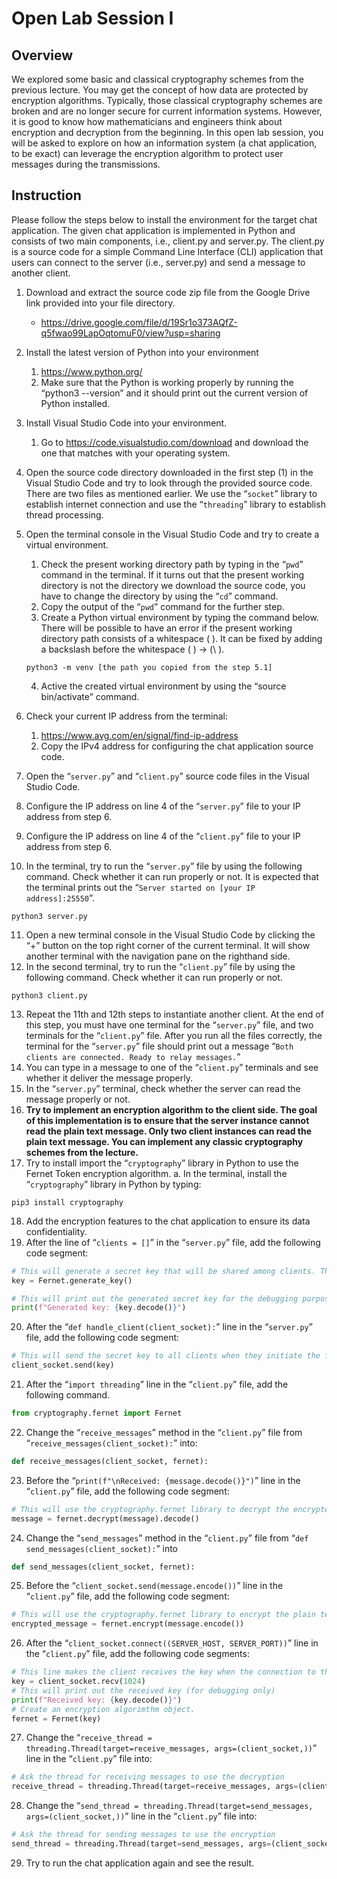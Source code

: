 # Open Lab Session I

## Overview 
We explored some basic and classical cryptography schemes from the previous lecture. You may get the concept of how data are protected by encryption algorithms. Typically, those classical cryptography schemes are broken and are no longer secure for current information systems. However, it is good to know how mathematicians and engineers think about encryption and decryption from the beginning.  In this open lab session, you will be asked to explore on how an information system (a chat application, to be exact) can leverage the encryption algorithm to protect user messages during the transmissions.

## Instruction
Please follow the steps below to install the environment for the target chat application. The given chat application is implemented in Python and consists of two main components, i.e., client.py and server.py. The client.py is a source code for a simple Command Line Interface (CLI) application that users can connect to the server (i.e., server.py) and send a message to another client.

1.	Download and extract the source code zip file from the Google Drive link provided into your file directory.

    - https://drive.google.com/file/d/19Sr1o373AQfZ-q5fwao99LapOqtomuF0/view?usp=sharing 

2.	Install the latest version of Python into your environment

    1. https://www.python.org/ 
    2. Make sure that the Python is working properly by running the “python3 --version” and it should print out the current version of Python installed.
3.	Install Visual Studio Code into your environment.
    1. Go to https://code.visualstudio.com/download and download the one that matches with your operating system.
4.	Open the source code directory downloaded in the first step (1) in the Visual Studio Code and try to look through the provided source code. There are two files as mentioned earlier. We use the “`socket`” library to establish internet connection and use the “`threading`” library to establish thread processing.
5.	Open the terminal console in the Visual Studio Code and try to create a virtual environment.
    1. Check the present working directory path by typing in the “`pwd`” command in the terminal. If it turns out that the present working directory is not the directory we download the source code, you have to change the directory by using the “`cd`” command.
    2. Copy the output of the “`pwd`” command for the further step.
    3. Create a Python virtual environment by typing the command below. There will be possible to have an error if the present working directory path consists of a whitespace ( ). It can be fixed by adding a backslash before the whitespace ( ) -> (\ ).
    ```
    python3 -m venv [the path you copied from the step 5.1]
    ``` 
    
    4. Active the created virtual environment by using the “source bin/activate” command.
6.	Check your current IP address from the terminal:
    1. https://www.avg.com/en/signal/find-ip-address 
    2. Copy the IPv4 address for configuring the chat application source code.
7.	Open the “`server.py`” and “`client.py`” source code files in the Visual Studio Code.
8.	Configure the IP address on line 4 of the “`server.py`” file to your IP address from step 6.
9.	Configure the IP address on line 4 of the “`client.py`” file to your IP address from step 6.
10.	In the terminal, try to run the “`server.py`” file by using the following command. Check whether it can run properly or not. It is expected that the terminal prints out the “`Server started on [your IP address]:25550`”.
```
python3 server.py
``` 
11.	Open a new terminal console in the Visual Studio Code by clicking the “+” button on the top right corner of the current terminal. It will show another terminal with the navigation pane on the righthand side.
12.	In the second terminal, try to run the “`client.py`” file by using the following command. Check whether it can run properly or not.
```
python3 client.py
```

13.	Repeat the 11th and 12th steps to instantiate another client. At the end of this step, you must have one terminal for the “`server.py`” file, and two terminals for the “`client.py`” file. After you run all the files correctly, the terminal for the “`server.py`” file should print out a message “`Both clients are connected. Ready to relay messages.`”
14.	You can type in a message to one of the “`client.py`” terminals and see whether it deliver the message properly.
15.	In the “`server.py`” terminal, check whether the server can read the message properly or not.
16.	**Try to implement an encryption algorithm to the client side. The goal of this implementation is to ensure that the server instance cannot read the plain text message. Only two client instances can read the plain text message. You can implement any classic cryptography schemes from the lecture.**
17.	Try to install import the “`cryptography`” library in Python to use the Fernet Token encryption algorithm.
a.	In the terminal, install the “`cryptography`” library in Python by typing: 
```
pip3 install cryptography
```
18.	Add the encryption features to the chat application to ensure its data confidentiality.
19. After the line of “`clients = []`” in the “`server.py`” file, add the following code segment:
```Python
# This will generate a secret key that will be shared among clients. This is used the symmetric key cryptography scheme.
key = Fernet.generate_key() 

# This will print out the generated secret key for the debugging purpose.
print(f"Generated key: {key.decode()}") 
```

20. After the “`def handle_client(client_socket):`” line in the “`server.py`” file, add the following code segment:
```Python	
# This will send the secret key to all clients when they initiate the first connection with the server.
client_socket.send(key) 
```
21. After the “`import threading`” line in the “`client.py`” file, add the following command.
```Python
from cryptography.fernet import Fernet
```
22. Change the “`receive_messages`” method in the “`client.py`” file from “`receive_messages(client_socket):`” into:
```Python 
def receive_messages(client_socket, fernet):
```

23.	Before the “`print(f"\nReceived: {message.decode()}")`” line in the “`client.py`” file, add the following code segment:
```Python
# This will use the cryptography.fernet library to decrypt the encrypted message when it arrives the recipient client.
message = fernet.decrypt(message).decode() 
```
24. Change the “`send_messages`” method in the “`client.py`” file from 
“`def send_messages(client_socket):`” into 
```Python
def send_messages(client_socket, fernet):
```
25.	Before the “`client_socket.send(message.encode())`” line in the “`client.py`” file, add the following code segment:
```Python
# This will use the cryptography.fernet library to encrypt the plain text message before sending to the server.
encrypted_message = fernet.encrypt(message.encode()) 
```
26.	After the “`client_socket.connect((SERVER_HOST, SERVER_PORT))`” line in the “`client.py`” file, add the following code segments:

```Python
# This line makes the client receives the key when the connection to the server is established.
key = client_socket.recv(1024)
# This will print out the received key (for debugging only) 
print(f"Received key: {key.decode()}") 
# Create an encryption algorimthm object.
fernet = Fernet(key)
```
27.	Change the “`receive_thread = threading.Thread(target=receive_messages, args=(client_socket,))`” line in the “`client.py`” file into:
```Python
# Ask the thread for receiving messages to use the decryption
receive_thread = threading.Thread(target=receive_messages, args=(client_socket, fernet))
```
28.	Change the “`send_thread = threading.Thread(target=send_messages, args=(client_socket,))`” line in the “`client.py`” file into: 
```Python
# Ask the thread for sending messages to use the encryption
send_thread = threading.Thread(target=send_messages, args=(client_socket, fernet))
```
29.	Try to run the chat application again and see the result.
